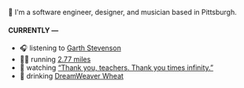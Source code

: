 👋 I'm a software engineer, designer, and musician based in Pittsburgh.

#### CURRENTLY —

* 🎧 listening to [Garth Stevenson](https://www.last.fm/music/Garth+Stevenson/_/Tides)
* 🏃‍♂️ running [2.77 miles](https://www.strava.com/activities/3799946469)
* 🍿 watching [“Thank you, teachers. Thank you times infinity.”](https://youtu.be/GqmLCMiUrdo)
* 🍺 drinking [DreamWeaver Wheat](https://untappd.com/user/namoscato/checkin/919903209)
